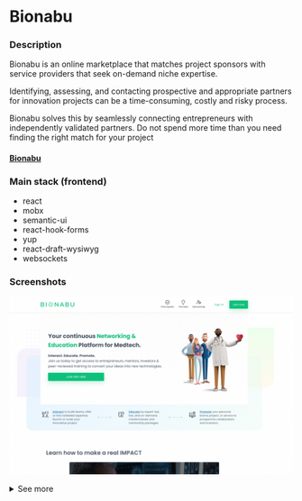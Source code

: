 # Bionabu

### Description
Bionabu is an online marketplace that matches project sponsors with service providers that seek on-demand niche expertise.

Identifying, assessing, and contacting prospective and appropriate partners for innovation projects can be a time-consuming, costly and risky process.

Bionabu solves this by seamlessly connecting entrepreneurs with independently validated partners. Do not spend more time than you need finding the right match for your project

#### [Bionabu](https://www.bionabu.com/)

### Main stack (frontend)

- react
- mobx
- semantic-ui
- react-hook-forms
- yup
- react-draft-wysiwyg
- websockets

### Screenshots

![img.png](screenshots/img.png)

<details>
  <summary>See more</summary>

![img_1.png](screenshots/img_1.png)

![img_2.png](screenshots/img_2.png)

![img_3.png](screenshots/img_3.png)

![img_4.png](screenshots/img_4.png)

</details>

